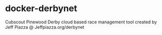 # docker-derbynet
Cubscout Pinewood Derby cloud based race management tool created by Jeff Piazza @ Jeffpiazza.org/derbynet

